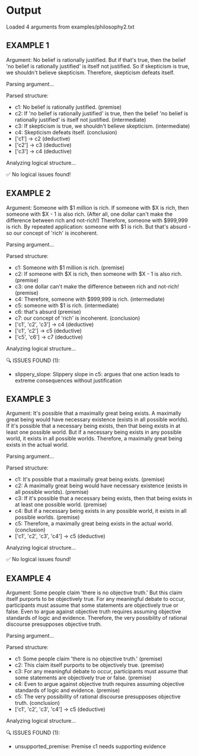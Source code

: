 # Output
Loaded 4 arguments from examples/philosophy2.txt

## EXAMPLE 1
Argument: No belief is rationally justified.
But if that's true, then the belief 'no belief is rationally justified' is itself not justified.
So if skepticism is true, we shouldn't believe skepticism.
Therefore, skepticism defeats itself.

Parsing argument...

Parsed structure:
- c1: No belief is rationally justified. (premise)
- c2: If 'no belief is rationally justified' is true, then the belief 'no belief is rationally justified' is itself not justified. (intermediate)
- c3: If skepticism is true, we shouldn't believe skepticism. (intermediate)
- c4: Skepticism defeats itself. (conclusion)
- ['c1'] → c2 (deductive)
- ['c2'] → c3 (deductive)
- ['c3'] → c4 (deductive)

Analyzing logical structure...

✅ No logical issues found!

## EXAMPLE 2
Argument: Someone with $1 million is rich.
If someone with $X is rich, then someone with $X - 1 is also rich.
(After all, one dollar can't make the difference between rich and not-rich!)
Therefore, someone with $999,999 is rich.
By repeated application: someone with $1 is rich.
But that's absurd - so our concept of 'rich' is incoherent.

Parsing argument...

Parsed structure:
- c1: Someone with $1 million is rich. (premise)
- c2: If someone with $X is rich, then someone with $X - 1 is also rich. (premise)
- c3: one dollar can't make the difference between rich and not-rich! (premise)
- c4: Therefore, someone with $999,999 is rich. (intermediate)
- c5: someone with $1 is rich. (intermediate)
- c6: that's absurd (premise)
- c7: our concept of 'rich' is incoherent. (conclusion)
- ['c1', 'c2', 'c3'] → c4 (deductive)
- ['c1', 'c2'] → c5 (deductive)
- ['c5', 'c6'] → c7 (deductive)

Analyzing logical structure...

🔍 ISSUES FOUND (1):
  - slippery_slope: Slippery slope in c5: argues that one action leads to extreme consequences without justification

## EXAMPLE 3
Argument: It's possible that a maximally great being exists.
A maximally great being would have necessary existence (exists in all possible worlds).
If it's possible that a necessary being exists, then that being exists in at least one possible world.
But if a necessary being exists in any possible world, it exists in all possible worlds.
Therefore, a maximally great being exists in the actual world.

Parsing argument...

Parsed structure:
- c1: It's possible that a maximally great being exists. (premise)
- c2: A maximally great being would have necessary existence (exists in all possible worlds). (premise)
- c3: If it's possible that a necessary being exists, then that being exists in at least one possible world. (premise)
- c4: But if a necessary being exists in any possible world, it exists in all possible worlds. (premise)
- c5: Therefore, a maximally great being exists in the actual world. (conclusion)
- ['c1', 'c2', 'c3', 'c4'] → c5 (deductive)

Analyzing logical structure...

✅ No logical issues found!

## EXAMPLE 4
Argument: Some people claim 'there is no objective truth.'
But this claim itself purports to be objectively true.
For any meaningful debate to occur, participants must assume that some statements are objectively true or false.
Even to argue against objective truth requires assuming objective standards of logic and evidence.
Therefore, the very possibility of rational discourse presupposes objective truth.

Parsing argument...

Parsed structure:
- c1: Some people claim 'there is no objective truth.' (premise)
- c2: This claim itself purports to be objectively true. (premise)
- c3: For any meaningful debate to occur, participants must assume that some statements are objectively true or false. (premise)
- c4: Even to argue against objective truth requires assuming objective standards of logic and evidence. (premise)
- c5: The very possibility of rational discourse presupposes objective truth. (conclusion)
- ['c1', 'c2', 'c3', 'c4'] → c5 (deductive)

Analyzing logical structure...

🔍 ISSUES FOUND (1):
  - unsupported_premise: Premise c1 needs supporting evidence
